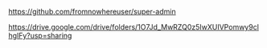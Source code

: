 https://github.com/fromnowhereuser/super-admin

https://drive.google.com/drive/folders/1O7Jd_MwRZQ0z5IwXUIVPomwy9clhgIFy?usp=sharing
